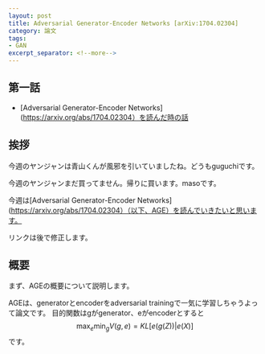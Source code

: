 ```yaml
---
layout: post
title: Adversarial Generator-Encoder Networks [arXiv:1704.02304]
category: 論文
tags:
- GAN
excerpt_separator: <!--more-->
---
```


## 第一話

- [Adversarial Generator-Encoder Networks](https://arxiv.org/abs/1704.02304）を読んだ時の話

<!--more-->

## 挨拶
今週のヤンジャンは青山くんが風邪を引いていましたね。どうもguguchiです。

今週のヤンジャンまだ買ってません。帰りに買います。masoです。

今週は[Adversarial Generator-Encoder Networks](https://arxiv.org/abs/1704.02304）（以下、AGE）を読んでいきたいと思います。

リンクは後で修正します。

## 概要
まず、AGEの概要について説明します。

AGEは、generatorとencoderをadversarial trainingで一気に学習しちゃうよって論文です。
目的関数はgがgenerator、eがencoderとすると
$$ \max_e \min_g V(g,e) = KL [e(g(Z)) | e(X)] $$
です。
